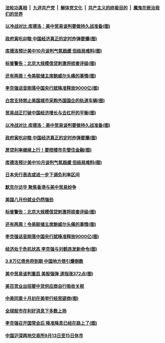 ####  [法轮功真相](../../../../basic/blob/master/README.md?t=09070500) &nbsp;|&nbsp; [九评共产党](../../../../9ping.md/blob/master/README.md?t=09070500) &nbsp;|&nbsp; [解体党文化](../../../../jtdwh.md/blob/master/README.md?t=09070500)  &nbsp;|&nbsp; [共产主义的终极目的](../../../../gczydzjmd.md/blob/master/README.md?t=09070500) &nbsp;|&nbsp; [魔鬼在统治我们的世界](../../../../mgztzwmdsj.md/blob/master/README.md?t=09070500) 

#### [以冷战对比 库德洛：美中贸易谈判要做持久战准备(图)](../pages/p5/906490.md?t=09070500) 

#### [政府寅吃卯粮 中国经济真正的定时炸弹要爆(图)](../pages/p5/906463.md?t=09070500) 

#### [库德洛预计美中10月谈判气氛趋缓 但结局难料(图)](../pages/p5/906475.md?t=09070500) 

#### [标普警告：北京大规模信贷刺激将损害评级(图)](../pages/p5/906347.md?t=09070500) 

#### [还有两周！令美联储主席鲍威尔头痛的事情(图)](../pages/p5/906374.md?t=09070500) 

#### [李克强话音刚落中国央行就降准释放9000亿(图)](../pages/p5/906428.md?t=09070500) 

#### [白宫支持禁止美国城市采购外国国企的轨道车辆(图)](../pages/p5/906499.md?t=09070500) 

#### [贸易战正打破中国经济增长与去杠杆的平衡(图)](../pages/p5/906498.md?t=09070500) 

#### [以冷战对比 库德洛：美中贸易谈判要做持久战准备(图)](../pages/p5/906490.md?t=09070500) 

#### [政府寅吃卯粮 中国经济真正的定时炸弹要爆(图)](../pages/p5/906463.md?t=09070500) 

#### [房贷利率继续上行！要控楼市先管住金融(图)](../pages/p5/906462.md?t=09070500) 

#### [库德洛预计美中10月谈判气氛趋缓 但结局难料(图)](../pages/p5/906475.md?t=09070500) 

#### [日本央行表态或进一步下调负利率区间](../pages/p5/906464.md?t=09070500) 

#### [默克尔访华 聚焦香港与美中贸易纷争](../pages/p5/906433.md?t=09070500) 

#### [美国八月份就业仍然强劲](../pages/p5/906432.md?t=09070500) 

#### [标普警告：北京大规模信贷刺激将损害评级(图)](../pages/p5/906347.md?t=09070500) 

#### [还有两周！令美联储主席鲍威尔头痛的事情(图)](../pages/p5/906374.md?t=09070500) 

#### [李克强话音刚落中国央行就降准释放9000亿(图)](../pages/p5/906428.md?t=09070500) 

#### [经济处于危机状态 李克强与刘鹤连发新命令(图)](../pages/p5/906309.md?t=09070500) 

#### [3.8万亿债务将到期 中国地方债引爆倒数](../pages/p5/906364.md?t=09070500) 

#### [美中贸易谈判重启 美股强弹 道指涨372点(图)](../pages/p5/906363.md?t=09070500) 

#### [美百货业出招要中货供应商自行吸收关税](../pages/p5/906362.md?t=09070500) 

#### [中美同意十月初在美举行经贸磋商(图)](../pages/p5/906357.md?t=09070500) 

#### [全球股市在利好消息下多数上扬](../pages/p5/906353.md?t=09070500) 

#### [李克强召开国常会后 降准降息已经在路上了(图)](../pages/p5/906311.md?t=09070500) 

#### [中国沪深两地交易所9月13日至15日休市](../pages/p5/906325.md?t=09070500) 

